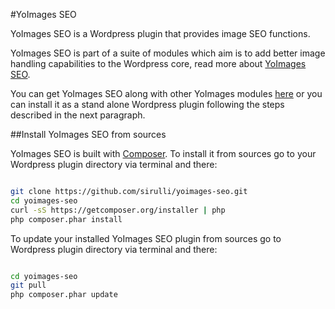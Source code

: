 #YoImages SEO

YoImages SEO is a Wordpress plugin that provides image SEO functions.

YoImages SEO is part of a suite of modules which aim is to add better image handling capabilities to the Wordpress core, read more about [YoImages SEO](https://github.com/sirulli/yoimages#image-seo-hooks "").

You can get YoImages SEO along with other YoImages modules [here](https://github.com/sirulli/yoimages "") or you can install it as a stand alone Wordpress plugin following the steps described in the next paragraph.

##Install YoImages SEO from sources

YoImages SEO is built with [Composer](https://getcomposer.org/ "").
To install it from sources go to your Wordpress plugin directory via terminal and there:

```sh

git clone https://github.com/sirulli/yoimages-seo.git
cd yoimages-seo
curl -sS https://getcomposer.org/installer | php
php composer.phar install

```


To update your installed YoImages SEO plugin from sources go to Wordpress plugin directory via terminal and there: 

```sh

cd yoimages-seo
git pull
php composer.phar update

```
